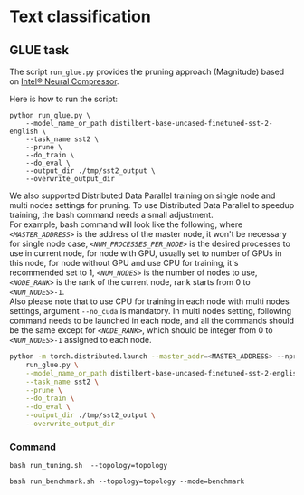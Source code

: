 # Text classification

## GLUE task

The script `run_glue.py` provides the pruning approach (Magnitude) based on [Intel® Neural Compressor](https://github.com/intel/neural-compressor).

Here is how to run the script:

```
python run_glue.py \
    --model_name_or_path distilbert-base-uncased-finetuned-sst-2-english \
    --task_name sst2 \
    --prune \
    --do_train \
    --do_eval \
    --output_dir ./tmp/sst2_output \
    --overwrite_output_dir
```

We also supported Distributed Data Parallel training on single node and multi nodes settings for pruning. To use Distributed Data Parallel to speedup training, the bash command needs a small adjustment.
<br>
For example, bash command will look like the following, where *`<MASTER_ADDRESS>`* is the address of the master node, it won't be necessary for single node case, *`<NUM_PROCESSES_PER_NODE>`* is the desired processes to use in current node, for node with GPU, usually set to number of GPUs in this node, for node without GPU and use CPU for training, it's recommended set to 1, *`<NUM_NODES>`* is the number of nodes to use, *`<NODE_RANK>`* is the rank of the current node, rank starts from 0 to *`<NUM_NODES>`*`-1`.
<br>
Also please note that to use CPU for training in each node with multi nodes settings, argument `--no_cuda` is mandatory. In multi nodes setting, following command needs to be launched in each node, and all the commands should be the same except for *`<NODE_RANK>`*, which should be integer from 0 to *`<NUM_NODES>`*`-1` assigned to each node.

```bash
python -m torch.distributed.launch --master_addr=<MASTER_ADDRESS> --nproc_per_node=<NUM_PROCESSES_PER_NODE> --nnodes=<NUM_NODES> --node_rank=<NODE_RANK> \
    run_glue.py \
    --model_name_or_path distilbert-base-uncased-finetuned-sst-2-english \
    --task_name sst2 \
    --prune \
    --do_train \
    --do_eval \
    --output_dir ./tmp/sst2_output \
    --overwrite_output_dir
```

### Command

```
bash run_tuning.sh  --topology=topology
```

```
bash run_benchmark.sh --topology=topology --mode=benchmark
```
